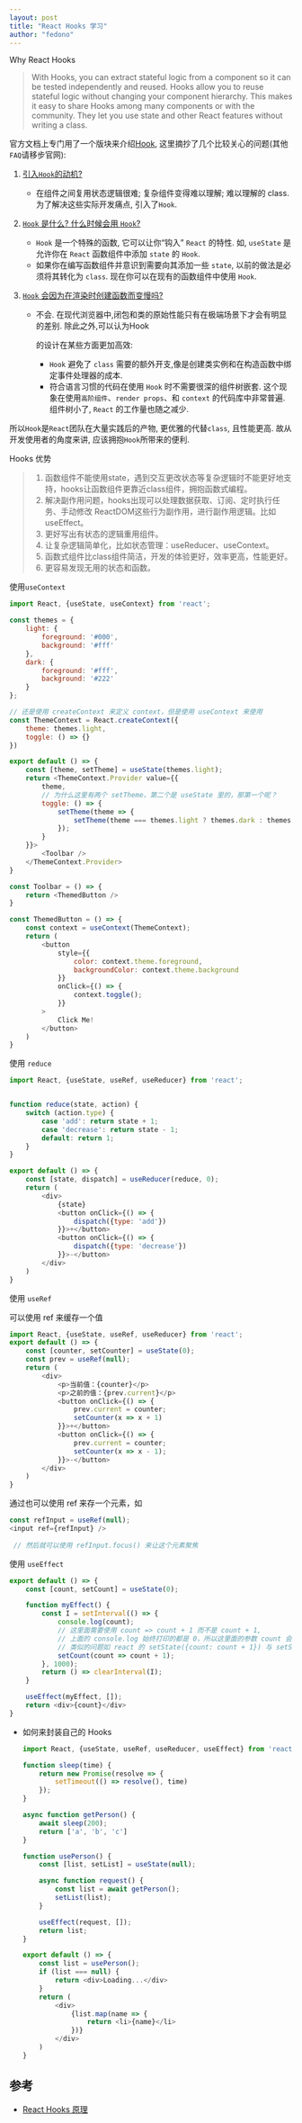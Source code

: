 ```yaml
---
layout: post 
title: "React Hooks 学习" 
author: "fedono"
---
```


Why React Hooks

> With Hooks, you can extract stateful logic from a component so it can be tested independently and reused. Hooks allow you to reuse stateful logic without changing your component hierarchy. This makes it easy to share Hooks among many components or with the community.
> They let you use state and other React features without writing a class.

官方文档上专门用了一个版块来介绍[Hook](https://zh-hans.reactjs.org/docs/hooks-intro.html), 这里摘抄了几个比较关心的问题(其他`FAQ`请移步官网):

1. [引入`Hook`的动机?](https://zh-hans.reactjs.org/docs/hooks-intro.html#motivation)

   - 在组件之间复用状态逻辑很难; 复杂组件变得难以理解; 难以理解的 class. 为了解决这些实际开发痛点, 引入了`Hook`.

2. [`Hook` 是什么? 什么时候会用 `Hook`?](https://zh-hans.reactjs.org/docs/hooks-state.html#whats-a-hook)

   - `Hook` 是一个特殊的函数, 它可以让你“钩入” `React` 的特性. 如, `useState` 是允许你在 `React` 函数组件中添加 `state` 的 `Hook`.
   - 如果你在编写函数组件并意识到需要向其添加一些 `state`, 以前的做法是必须将其转化为 `class`. 现在你可以在现有的函数组件中使用 `Hook`.

3. [`Hook` 会因为在渲染时创建函数而变慢吗?](https://zh-hans.reactjs.org/docs/hooks-faq.html#are-hooks-slow-because-of-creating-functions-in-render)

   - 不会. 在现代浏览器中,闭包和类的原始性能只有在极端场景下才会有明显的差别. 除此之外,可以认为Hook

     的设计在某些方面更加高效:

     - `Hook` 避免了 `class` 需要的额外开支,像是创建类实例和在构造函数中绑定事件处理器的成本.
     - 符合语言习惯的代码在使用 `Hook` 时不需要很深的组件树嵌套. 这个现象在使用`高阶组件`、`render props`、和 `context` 的代码库中非常普遍. 组件树小了, `React` 的工作量也随之减少.

所以`Hook`是`React`团队在大量实践后的产物, 更优雅的代替`class`, 且性能更高. 故从开发使用者的角度来讲, 应该拥抱`Hook`所带来的便利.



Hooks 优势

> 1. 函数组件不能使用state，遇到交互更改状态等复杂逻辑时不能更好地支持，hooks让函数组件更靠近class组件，拥抱函数式编程。
> 2. 解决副作⽤问题，hooks出现可以处理数据获取、订阅、定时执行任务、手动修改 ReactDOM这些⾏为副作用，进行副作用逻辑。比如useEffect。
> 3. 更好写出有状态的逻辑重用组件。
> 4. 让复杂逻辑简单化，比如状态管理：useReducer、useContext。
> 5. 函数式组件比class组件简洁，开发的体验更好，效率更⾼，性能更好。
> 6. 更容易发现无用的状态和函数。
>    

使用`useContext`

```js
import React, {useState, useContext} from 'react';

const themes = {
    light: {
        foreground: '#000',
        background: '#fff'
    },
    dark: {
        foreground: '#fff',
        background: '#222'
    }
};

// 还是使用 createContext 来定义 context，但是使用 useContext 来使用
const ThemeContext = React.createContext({
    theme: themes.light,
    toggle: () => {}
})

export default () => {
    const [theme, setTheme] = useState(themes.light);
    return <ThemeContext.Provider value={{
        theme,
        // 为什么这里有两个 setTheme，第二个是 useState 里的，那第一个呢？
        toggle: () => {
            setTheme(theme => {
                setTheme(theme === themes.light ? themes.dark : themes.light)
            });
        }
    }}>
        <Toolbar />
    </ThemeContext.Provider>
}

const Toolbar = () => {
    return <ThemedButton />
}

const ThemedButton = () => {
    const context = useContext(ThemeContext);
    return (
        <button
            style={{
                color: context.theme.foreground,
                backgroundColor: context.theme.background
            }}
            onClick={() => {
                context.toggle();
            }}
        >
            Click Me!
        </button>
    )
}


```

使用 `reduce`

```js
import React, {useState, useRef, useReducer} from 'react';


function reduce(state, action) {
    switch (action.type) {
        case 'add': return state + 1;
        case 'decrease': return state - 1;
        default: return 1;
    }
}

export default () => {
    const [state, dispatch] = useReducer(reduce, 0);
    return (
        <div>
            {state}
            <button onClick={() => {
                dispatch({type: 'add'})
            }}>+</button>
            <button onClick={() => {
                dispatch({type: 'decrease'})
            }}>-</button>
        </div>
    )
}


```

使用 `useRef`

可以使用 ref 来缓存一个值

```js
import React, {useState, useRef, useReducer} from 'react';
export default () => {
    const [counter, setCounter] = useState(0);
    const prev = useRef(null); 
    return (
        <div>
            <p>当前值：{counter}</p>
            <p>之前的值：{prev.current}</p>
            <button onClick={() => {
                prev.current = counter;
                setCounter(x => x + 1)
            }}>+</button>
            <button onClick={() => {
                prev.current = counter;
                setCounter(x => x - 1);
            }}>-</button>
        </div>
    )
}
```

通过也可以使用 ref 来存一个元素，如 

```js
const refInput = useRef(null);
<input ref={refInput} />
  
 // 然后就可以使用 refInput.focus() 来让这个元素聚焦 
```

使用 `useEffect`

```js
export default () => {
    const [count, setCount] = useState(0);

    function myEffect() {
        const I = setInterval(() => {
            console.log(count);
          	// 这里面需要使用 count => count + 1 而不是 count + 1,
          	// 上面的 console.log 始终打印的都是 0，所以这里面的参数 count 会同步传进去，
            // 类似的问题如 react 的 setState({count: count + 1}) 与 setState(state => {return state + }) 的问题一样，前者如果有多个，则只会执行前一个，后者如果有多个，则多个会累加，也就是每次 state => state + 1这种的参数 state 会同步当前环境中的 state 
            setCount(count => count + 1);
        }, 1000);
        return () => clearInterval(I);
    }

    useEffect(myEffect, []);
    return <div>{count}</div>
}
```

- 如何来封装自己的 Hooks

  ```js
  import React, {useState, useRef, useReducer, useEffect} from 'react';
  
  function sleep(time) {
      return new Promise(resolve => {
          setTimeout(() => resolve(), time)
      });
  }
  
  async function getPerson() {
      await sleep(200);
      return ['a', 'b', 'c']
  }
  
  function usePerson() {
      const [list, setList] = useState(null);
  
      async function request() {
          const list = await getPerson();
          setList(list);
      }
  
      useEffect(request, []);
      return list;
  }
  
  export default () => {
      const list = usePerson();
      if (list === null) {
          return <div>Loading...</div>
      }
      return (
          <div>
              {list.map(name => {
                  return <li>{name}</li>
              })}
          </div>
      )
  }
  
  ```



## 参考

- [React Hooks 原理](https://github.com/brickspert/blog/issues/26)